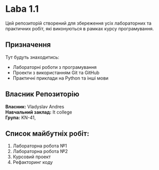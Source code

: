 # Laba 1.1

Цей репозиторій створений для збереження усіх лабораторних та практичних робіт, які виконуються в рамках курсу програмування.

## Призначення

Тут будуть знаходитись:
- Лабораторні роботи з програмування
- Проекти з використанням Git та GitHub
- Практичні приклади на Python та інші мови

## Власник Репозиторію

**Власник:** Vladyslav Andres  
**Навчальний заклад:** It college   
**Група:** KN-41,



## Список майбутніх робіт:

1. Лабораторна робота №1
2. Лабораторна робота №2
3. Курсовий проект
4. Рефакторинг коду
